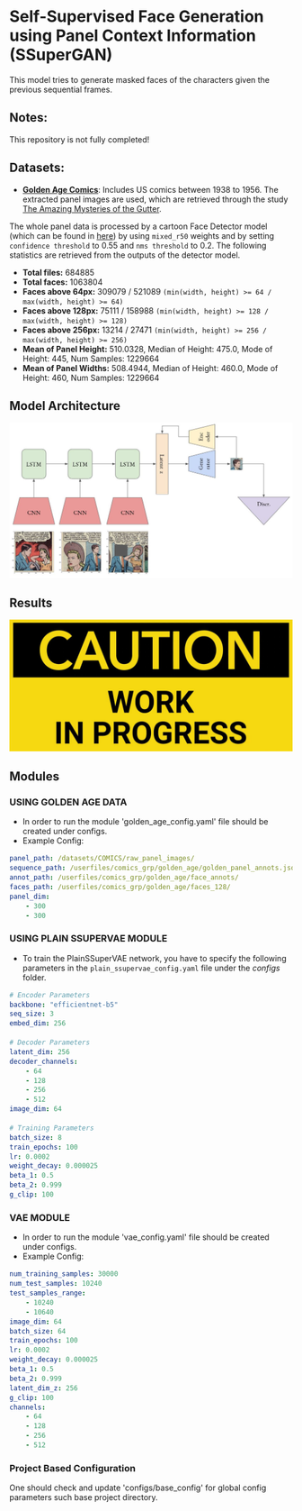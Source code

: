 # Self-Supervised Face Generation using Panel Context Information (SSuperGAN)

This model tries to generate masked faces of the characters given the previous sequential frames. 

## Notes:

This repository is not fully completed!

## Datasets:

- [**Golden Age Comics**](https://digitalcomicmuseum.com/): Includes US comics between 1938 to 1956. The extracted panel images are used, which are retrieved through the study [The Amazing Mysteries of the Gutter](https://arxiv.org/abs/1611.05118).

The whole panel data is processed by a cartoon Face Detector model (which can be found in [here](https://github.com/barisbatuhan/FaceDetector)) by using `mixed_r50` weights and by setting `confidence threshold` to 0.55 and `nms threshold` to 0.2. The following statistics are retrieved from the outputs of the detector model.

- **Total files:** 684885
- **Total faces:** 1063804
- **Faces above 64px:** 309079 / 521089 `(min(width, height) >= 64 / max(width, height) >= 64)`
- **Faces above 128px:** 75111 / 158988 `(min(width, height) >= 128 / max(width, height) >= 128)`
- **Faces above 256px:** 13214 / 27471 `(min(width, height) >= 256 / max(width, height) >= 256)`
- **Mean of Panel Height:** 510.0328, Median of Height: 475.0, Mode of Height: 445, Num Samples: 1229664
- **Mean of Panel Widths:** 508.4944, Median of Height: 460.0, Mode of Height: 460, Num Samples: 1229664 

## Model Architecture

![gmodel](./images/readme_images/Model.JPG)

## Results

![WIP](./images/readme_images/work_in_progress.JPG)


## Modules

### USING GOLDEN AGE DATA
- In order to run the module 'golden_age_config.yaml' file should be created under configs.
- Example Config:

```yaml
panel_path: /datasets/COMICS/raw_panel_images/
sequence_path: /userfiles/comics_grp/golden_age/golden_panel_annots.json
annot_path: /userfiles/comics_grp/golden_age/face_annots/
faces_path: /userfiles/comics_grp/golden_age/faces_128/
panel_dim: 
    - 300
    - 300
```


### USING PLAIN SSUPERVAE MODULE

- To train the PlainSSuperVAE network, you have to specify the following parameters in the `plain_ssupervae_config.yaml` file under the *configs* folder.

```yaml
# Encoder Parameters
backbone: "efficientnet-b5"
seq_size: 3
embed_dim: 256

# Decoder Parameters
latent_dim: 256 
decoder_channels:
    - 64
    - 128
    - 256
    - 512
image_dim: 64

# Training Parameters
batch_size: 8
train_epochs: 100
lr: 0.0002
weight_decay: 0.000025
beta_1: 0.5
beta_2: 0.999
g_clip: 100
```

### VAE MODULE
- In order to run the module 'vae_config.yaml' file should be created under configs.
- Example Config:
```yaml
num_training_samples: 30000
num_test_samples: 10240
test_samples_range:
    - 10240
    - 10640
image_dim: 64
batch_size: 64
train_epochs: 100
lr: 0.0002
weight_decay: 0.000025
beta_1: 0.5
beta_2: 0.999
latent_dim_z: 256
g_clip: 100
channels:
    - 64
    - 128
    - 256
    - 512
```


### Project Based Configuration

One should check and update 'configs/base_config' for global config parameters such base project directory.
